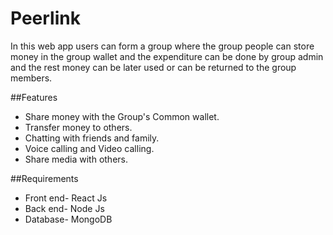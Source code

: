# Peerlink
In this web app users can form a group where the group
people can store money in the group wallet and the expenditure can be done by group admin and 
the rest money can be later used or can be returned to the
group members.


##Features
- Share money with the Group's Common wallet.
- Transfer money to others.
- Chatting with friends and family.
- Voice calling and Video calling.
- Share media with others.


##Requirements
  - Front end- React Js
  - Back end- Node Js
  - Database- MongoDB
  

